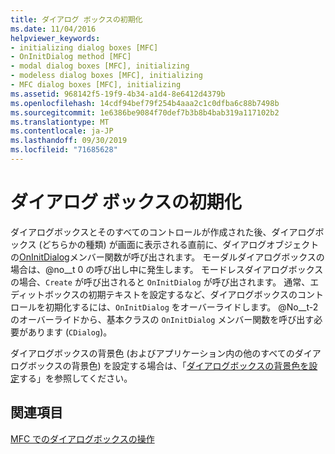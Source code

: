 ```yaml
---
title: ダイアログ ボックスの初期化
ms.date: 11/04/2016
helpviewer_keywords:
- initializing dialog boxes [MFC]
- OnInitDialog method [MFC]
- modal dialog boxes [MFC], initializing
- modeless dialog boxes [MFC], initializing
- MFC dialog boxes [MFC], initializing
ms.assetid: 968142f5-19f9-4b34-a1d4-8e6412d4379b
ms.openlocfilehash: 14cdf94bef79f254b4aaa2c1c0dfba6c88b7498b
ms.sourcegitcommit: 1e6386be9084f70def7b3b8b4bab319a117102b2
ms.translationtype: MT
ms.contentlocale: ja-JP
ms.lasthandoff: 09/30/2019
ms.locfileid: "71685628"
---
```

# <a name="initializing-the-dialog-box"></a>ダイアログ ボックスの初期化

ダイアログボックスとそのすべてのコントロールが作成された後、ダイアログボックス (どちらかの種類) が画面に表示される直前に、ダイアログオブジェクトの[OnInitDialog](../mfc/reference/cdialog-class.md#oninitdialog)メンバー関数が呼び出されます。 モーダルダイアログボックスの場合は、@no__t 0 の呼び出し中に発生します。 モードレスダイアログボックスの場合、`Create` が呼び出されると `OnInitDialog` が呼び出されます。 通常、エディットボックスの初期テキストを設定するなど、ダイアログボックスのコントロールを初期化するには、`OnInitDialog` をオーバーライドします。 @No__t-2 のオーバーライドから、基本クラスの `OnInitDialog` メンバー関数を呼び出す必要があります (`CDialog`)。

ダイアログボックスの背景色 (およびアプリケーション内の他のすべてのダイアログボックスの背景色) を設定する場合は、「[ダイアログボックスの背景色を設定](../mfc/setting-the-dialog-boxs-background-color.md)する」を参照してください。

## <a name="see-also"></a>関連項目

[MFC でのダイアログボックスの操作](../mfc/life-cycle-of-a-dialog-box.md)
